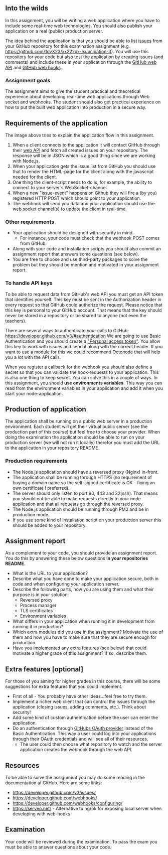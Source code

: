 ## Into the wilds

In this assignment, you will be writing a web application where you have to include some real-time web technologies. You should also publish your application on a real (public) production server.

The idea behind the application is that you should be able to list [issues](https://guides.github.com/features/issues/) from your GitHub repository for this examination assignment (e.g. <https://github.com/1dvX23/xx222xx-examination-3>). You will use this repository for your code but also test the application by creating issues (and comments) and include these in your application through the [GitHub web API](https://developer.github.com/v3/) and [GitHub web hooks](https://developer.github.com/webhooks/).

### Assignment goals

The assignment aims to give the student practical and theoretical experience about developing real-time web applications through Web socket and webhooks. The student should also get practical experience on how to put the built web application into production in a secure way.

## Requirements of the application

[](<img src="https://github.com/1dv023/syllabus/raw/master/examination/exam-assignment-3/application_flow.png" width="80%" />)

The image above tries to explain the application flow in this assignment.

1. When a client connects to the application it will contact GitHub through their [web API](https://developer.github.com/v3/) and fetch all created issues on your repository. The response will be in JSON which is a good thing since we are working with Node.js.
2. When your application gets the issue list from GitHub you should use that to render the HTML-page for the client along with the javascript needed for the client.
3. One thing the client-script needs to do is, for example, the ability to connect to your server´s WebSocket-channel.
4. When a new "issue-event" happens on Github they will fire a (by you) registered HTTP POST which should point to your application.
5. The webhook will send you data and your application should use the web socket channel(s) to update the client in real-time.

### Other requirements

* Your application should be designed with security in mind.
  * For instance, your code must check that the webhook POST comes from GitHub.
* Along with your code and installation scripts you should also commit an assignment report that answers some questions (see below).
* You are free to choose and use third-party packages to solve the problem but they should be mention and motivated in your assignment report.

### To handle API keys

To be able to request data from GitHub's web API you must get an API token that identifies yourself. This key must be sent in the Authorization header in every request so that GitHub could authorize the request. Please notice that this key is personal to your GitHub account. That means that the key should never be stored in a repository or be shared to anyone (not even the teachers).

There are several ways to authenticate your calls to GitHub: <https://developer.github.com/v3/#authentication>
We are going to use Basic Authentication and you should create a ["Personal access token"](https://github.com/settings/tokens). You allow this key to work with issues and send it along with the correct header.
If you want to use a module for this we could recommend [Octonode](https://www.npmjs.com/package/octonode) that will help you a lot with the API calls.

When you register a callback for the webhook you should also define a secret so that you can validate the hook-requests to your application. This is also one thing to keep secret.
You can solve this in a couple of ways. In this assignment, you should **use environments variables**. This way you can read from the environment variables in your application and add it when you start your node-application.

## Production of application

The application shall be running on a public web server in a production environment. Each student will get their virtual public server (see the production part of this course) but feel free to choose your provider. When doing the examination the application should be able to run on your production server (we will not run it locally) therefor you must add the URL to the application in your repository README.

### Production requirements

* The Node.js application should have a reversed proxy (Nginx) in-front.
* The application shall be running through HTTPS (no requirement of buying a domain name so the self-signed certificate is OK - fixing an own certificate I preferred).
* The server should only listen to port 80, 443 and 22(ssh). That means you should not be able to make requests directly to your node application and that all requests go through the reversed proxy.
* The Node.js application should be running through PM2 and be in production mode.
* If you use some kind of installation script on your production server this should be added to your repository.

## Assignment report

As a complement to your code, you should provide an assignment report. You do this by answering these below questions **in your repositories README**.

* What is the URL to your application?
* Describe what you have done to make your application secure, both in code and when configuring your application server.
* Describe the following parts, how you are using them and what their purpose is in your solution:
  * Reversed proxy
  * Process manager
  * TLS certificates
  * Environment variables
* What differs in your application when running it in development from running it in production?
* Which extra modules did you use in the assignment? Motivate the use of them and how you have to make sure that they are secure enough for production.
* Have you implemented any extra features (see below) that could motivate a higher grade of this assignment? If so, describe them.

## Extra features [optional]

For those of you aiming for higher grades in this course, there will be some suggestions for extra features that you could implement.

* First of all - You probably have other ideas...feel free to try them.
* Implement a richer web client that can control the issues through the application (closing issues, adding comments, etc.). Think about security!
* Add some kind of custom authentication before the user can enter the application.
* Do an authentication through [GitHubs OAuth provider](https://developer.github.com/v3/oauth/#web-application-flow) instead of the Basic Authentication. This way a user could log into your applications through their OAuth credentials and will see all of their resources.
  * The user could then choose what repository to watch and the server application creates the webhook through the web API.

## Resources

To be able to solve the assignment you may do some reading in the documentation at GitHub. Here are some links:

* <https://developer.github.com/v3/issues/>
* <https://developer.github.com/webhooks/>
* <https://developer.github.com/webhooks/configuring/>
* <https://serveo.net/> - Alternative to ngrok for exposing local server when developing with web-hooks

## Examination

Your code will be reviewed during the examination. To pass the exam you must be able to answer questions about your code.
